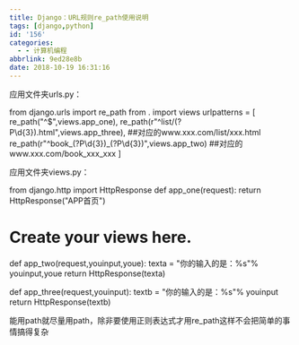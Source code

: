 ```yaml
---
title: Django：URL规则re_path使用说明
tags: [django,python]
id: '156'
categories:
  - - 计算机编程
abbrlink: 9ed28e8b
date: 2018-10-19 16:31:16
---
```


应用文件夹urls.py：

from django.urls import re\_path
from . import views
urlpatterns = \[
    re\_path("^$",views.app\_one),
    re\_path(r"^list/(?P<youinput>\\d{3}).html",views.app\_three),
##对应的www.xxx.com/list/xxx.html
    re\_path(r"^book\_(?P<youinput>\\d{3})\_(?P<youe>\\d{3})",views.app\_two)
##对应的www.xxx.com/book\_xxx\_xxx
\]

应用文件夹views.py：

from django.http import HttpResponse
def app\_one(request):
    return HttpResponse("APP首页")
# Create your views here.
def app\_two(request,youinput,youe):
    texta = "你的输入的是：%s"% youinput,youe
    return HttpResponse(texta)

def app\_three(request,youinput):
    textb = "你的输入的是：%s"% youinput
    return HttpResponse(textb)

能用path就尽量用path，除非要使用正则表达式才用re\_path这样不会把简单的事情搞得复杂